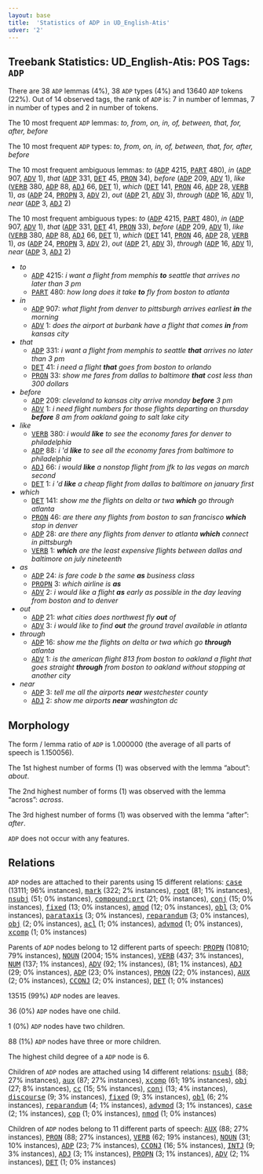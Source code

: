```yaml
---
layout: base
title:  'Statistics of ADP in UD_English-Atis'
udver: '2'
---
```


## Treebank Statistics: UD_English-Atis: POS Tags: `ADP`

There are 38 `ADP` lemmas (4%), 38 `ADP` types (4%) and 13640 `ADP` tokens (22%).
Out of 14 observed tags, the rank of `ADP` is: 7 in number of lemmas, 7 in number of types and 2 in number of tokens.

The 10 most frequent `ADP` lemmas: <em>to, from, on, in, of, between, that, for, after, before</em>

The 10 most frequent `ADP` types:  <em>to, from, on, in, of, between, that, for, after, before</em>

The 10 most frequent ambiguous lemmas: <em>to</em> (<tt><a href="en_atis-pos-ADP.html">ADP</a></tt> 4215, <tt><a href="en_atis-pos-PART.html">PART</a></tt> 480), <em>in</em> (<tt><a href="en_atis-pos-ADP.html">ADP</a></tt> 907, <tt><a href="en_atis-pos-ADV.html">ADV</a></tt> 1), <em>that</em> (<tt><a href="en_atis-pos-ADP.html">ADP</a></tt> 331, <tt><a href="en_atis-pos-DET.html">DET</a></tt> 45, <tt><a href="en_atis-pos-PRON.html">PRON</a></tt> 34), <em>before</em> (<tt><a href="en_atis-pos-ADP.html">ADP</a></tt> 209, <tt><a href="en_atis-pos-ADV.html">ADV</a></tt> 1), <em>like</em> (<tt><a href="en_atis-pos-VERB.html">VERB</a></tt> 380, <tt><a href="en_atis-pos-ADP.html">ADP</a></tt> 88, <tt><a href="en_atis-pos-ADJ.html">ADJ</a></tt> 66, <tt><a href="en_atis-pos-DET.html">DET</a></tt> 1), <em>which</em> (<tt><a href="en_atis-pos-DET.html">DET</a></tt> 141, <tt><a href="en_atis-pos-PRON.html">PRON</a></tt> 46, <tt><a href="en_atis-pos-ADP.html">ADP</a></tt> 28, <tt><a href="en_atis-pos-VERB.html">VERB</a></tt> 1), <em>as</em> (<tt><a href="en_atis-pos-ADP.html">ADP</a></tt> 24, <tt><a href="en_atis-pos-PROPN.html">PROPN</a></tt> 3, <tt><a href="en_atis-pos-ADV.html">ADV</a></tt> 2), <em>out</em> (<tt><a href="en_atis-pos-ADP.html">ADP</a></tt> 21, <tt><a href="en_atis-pos-ADV.html">ADV</a></tt> 3), <em>through</em> (<tt><a href="en_atis-pos-ADP.html">ADP</a></tt> 16, <tt><a href="en_atis-pos-ADV.html">ADV</a></tt> 1), <em>near</em> (<tt><a href="en_atis-pos-ADP.html">ADP</a></tt> 3, <tt><a href="en_atis-pos-ADJ.html">ADJ</a></tt> 2)

The 10 most frequent ambiguous types:  <em>to</em> (<tt><a href="en_atis-pos-ADP.html">ADP</a></tt> 4215, <tt><a href="en_atis-pos-PART.html">PART</a></tt> 480), <em>in</em> (<tt><a href="en_atis-pos-ADP.html">ADP</a></tt> 907, <tt><a href="en_atis-pos-ADV.html">ADV</a></tt> 1), <em>that</em> (<tt><a href="en_atis-pos-ADP.html">ADP</a></tt> 331, <tt><a href="en_atis-pos-DET.html">DET</a></tt> 41, <tt><a href="en_atis-pos-PRON.html">PRON</a></tt> 33), <em>before</em> (<tt><a href="en_atis-pos-ADP.html">ADP</a></tt> 209, <tt><a href="en_atis-pos-ADV.html">ADV</a></tt> 1), <em>like</em> (<tt><a href="en_atis-pos-VERB.html">VERB</a></tt> 380, <tt><a href="en_atis-pos-ADP.html">ADP</a></tt> 88, <tt><a href="en_atis-pos-ADJ.html">ADJ</a></tt> 66, <tt><a href="en_atis-pos-DET.html">DET</a></tt> 1), <em>which</em> (<tt><a href="en_atis-pos-DET.html">DET</a></tt> 141, <tt><a href="en_atis-pos-PRON.html">PRON</a></tt> 46, <tt><a href="en_atis-pos-ADP.html">ADP</a></tt> 28, <tt><a href="en_atis-pos-VERB.html">VERB</a></tt> 1), <em>as</em> (<tt><a href="en_atis-pos-ADP.html">ADP</a></tt> 24, <tt><a href="en_atis-pos-PROPN.html">PROPN</a></tt> 3, <tt><a href="en_atis-pos-ADV.html">ADV</a></tt> 2), <em>out</em> (<tt><a href="en_atis-pos-ADP.html">ADP</a></tt> 21, <tt><a href="en_atis-pos-ADV.html">ADV</a></tt> 3), <em>through</em> (<tt><a href="en_atis-pos-ADP.html">ADP</a></tt> 16, <tt><a href="en_atis-pos-ADV.html">ADV</a></tt> 1), <em>near</em> (<tt><a href="en_atis-pos-ADP.html">ADP</a></tt> 3, <tt><a href="en_atis-pos-ADJ.html">ADJ</a></tt> 2)


* <em>to</em>
  * <tt><a href="en_atis-pos-ADP.html">ADP</a></tt> 4215: <em>i want a flight from memphis <b>to</b> seattle that arrives no later than 3 pm</em>
  * <tt><a href="en_atis-pos-PART.html">PART</a></tt> 480: <em>how long does it take <b>to</b> fly from boston to atlanta</em>
* <em>in</em>
  * <tt><a href="en_atis-pos-ADP.html">ADP</a></tt> 907: <em>what flight from denver to pittsburgh arrives earliest <b>in</b> the morning</em>
  * <tt><a href="en_atis-pos-ADV.html">ADV</a></tt> 1: <em>does the airport at burbank have a flight that comes <b>in</b> from kansas city</em>
* <em>that</em>
  * <tt><a href="en_atis-pos-ADP.html">ADP</a></tt> 331: <em>i want a flight from memphis to seattle <b>that</b> arrives no later than 3 pm</em>
  * <tt><a href="en_atis-pos-DET.html">DET</a></tt> 41: <em>i need a flight <b>that</b> goes from boston to orlando</em>
  * <tt><a href="en_atis-pos-PRON.html">PRON</a></tt> 33: <em>show me fares from dallas to baltimore <b>that</b> cost less than 300 dollars</em>
* <em>before</em>
  * <tt><a href="en_atis-pos-ADP.html">ADP</a></tt> 209: <em>cleveland to kansas city arrive monday <b>before</b> 3 pm</em>
  * <tt><a href="en_atis-pos-ADV.html">ADV</a></tt> 1: <em>i need flight numbers for those flights departing on thursday <b>before</b> 8 am from oakland going to salt lake city</em>
* <em>like</em>
  * <tt><a href="en_atis-pos-VERB.html">VERB</a></tt> 380: <em>i would <b>like</b> to see the economy fares for denver to philadelphia</em>
  * <tt><a href="en_atis-pos-ADP.html">ADP</a></tt> 88: <em>i 'd <b>like</b> to see all the economy fares from baltimore to philadelphia</em>
  * <tt><a href="en_atis-pos-ADJ.html">ADJ</a></tt> 66: <em>i would <b>like</b> a nonstop flight from jfk to las vegas on march second</em>
  * <tt><a href="en_atis-pos-DET.html">DET</a></tt> 1: <em>i 'd <b>like</b> a cheap flight from dallas to baltimore on january first</em>
* <em>which</em>
  * <tt><a href="en_atis-pos-DET.html">DET</a></tt> 141: <em>show me the flights on delta or twa <b>which</b> go through atlanta</em>
  * <tt><a href="en_atis-pos-PRON.html">PRON</a></tt> 46: <em>are there any flights from boston to san francisco <b>which</b> stop in denver</em>
  * <tt><a href="en_atis-pos-ADP.html">ADP</a></tt> 28: <em>are there any flights from denver to atlanta <b>which</b> connect in pittsburgh</em>
  * <tt><a href="en_atis-pos-VERB.html">VERB</a></tt> 1: <em><b>which</b> are the least expensive flights between dallas and baltimore on july nineteenth</em>
* <em>as</em>
  * <tt><a href="en_atis-pos-ADP.html">ADP</a></tt> 24: <em>is fare code b the same <b>as</b> business class</em>
  * <tt><a href="en_atis-pos-PROPN.html">PROPN</a></tt> 3: <em>which airline is <b>as</b></em>
  * <tt><a href="en_atis-pos-ADV.html">ADV</a></tt> 2: <em>i would like a flight <b>as</b> early as possible in the day leaving from boston and to denver</em>
* <em>out</em>
  * <tt><a href="en_atis-pos-ADP.html">ADP</a></tt> 21: <em>what cities does northwest fly <b>out</b> of</em>
  * <tt><a href="en_atis-pos-ADV.html">ADV</a></tt> 3: <em>i would like to find <b>out</b> the ground travel available in atlanta</em>
* <em>through</em>
  * <tt><a href="en_atis-pos-ADP.html">ADP</a></tt> 16: <em>show me the flights on delta or twa which go <b>through</b> atlanta</em>
  * <tt><a href="en_atis-pos-ADV.html">ADV</a></tt> 1: <em>is the american flight 813 from boston to oakland a flight that goes straight <b>through</b> from boston to oakland without stopping at another city</em>
* <em>near</em>
  * <tt><a href="en_atis-pos-ADP.html">ADP</a></tt> 3: <em>tell me all the airports <b>near</b> westchester county</em>
  * <tt><a href="en_atis-pos-ADJ.html">ADJ</a></tt> 2: <em>show me airports <b>near</b> washington dc</em>

## Morphology

The form / lemma ratio of `ADP` is 1.000000 (the average of all parts of speech is 1.150056).

The 1st highest number of forms (1) was observed with the lemma “about”: <em>about</em>.

The 2nd highest number of forms (1) was observed with the lemma “across”: <em>across</em>.

The 3rd highest number of forms (1) was observed with the lemma “after”: <em>after</em>.

`ADP` does not occur with any features.


## Relations

`ADP` nodes are attached to their parents using 15 different relations: <tt><a href="en_atis-dep-case.html">case</a></tt> (13111; 96% instances), <tt><a href="en_atis-dep-mark.html">mark</a></tt> (322; 2% instances), <tt><a href="en_atis-dep-root.html">root</a></tt> (81; 1% instances), <tt><a href="en_atis-dep-nsubj.html">nsubj</a></tt> (51; 0% instances), <tt><a href="en_atis-dep-compound-prt.html">compound:prt</a></tt> (21; 0% instances), <tt><a href="en_atis-dep-conj.html">conj</a></tt> (15; 0% instances), <tt><a href="en_atis-dep-fixed.html">fixed</a></tt> (13; 0% instances), <tt><a href="en_atis-dep-amod.html">amod</a></tt> (12; 0% instances), <tt><a href="en_atis-dep-obl.html">obl</a></tt> (3; 0% instances), <tt><a href="en_atis-dep-parataxis.html">parataxis</a></tt> (3; 0% instances), <tt><a href="en_atis-dep-reparandum.html">reparandum</a></tt> (3; 0% instances), <tt><a href="en_atis-dep-obj.html">obj</a></tt> (2; 0% instances), <tt><a href="en_atis-dep-acl.html">acl</a></tt> (1; 0% instances), <tt><a href="en_atis-dep-advmod.html">advmod</a></tt> (1; 0% instances), <tt><a href="en_atis-dep-xcomp.html">xcomp</a></tt> (1; 0% instances)

Parents of `ADP` nodes belong to 12 different parts of speech: <tt><a href="en_atis-pos-PROPN.html">PROPN</a></tt> (10810; 79% instances), <tt><a href="en_atis-pos-NOUN.html">NOUN</a></tt> (2004; 15% instances), <tt><a href="en_atis-pos-VERB.html">VERB</a></tt> (437; 3% instances), <tt><a href="en_atis-pos-NUM.html">NUM</a></tt> (137; 1% instances), <tt><a href="en_atis-pos-ADV.html">ADV</a></tt> (92; 1% instances),  (81; 1% instances), <tt><a href="en_atis-pos-ADJ.html">ADJ</a></tt> (29; 0% instances), <tt><a href="en_atis-pos-ADP.html">ADP</a></tt> (23; 0% instances), <tt><a href="en_atis-pos-PRON.html">PRON</a></tt> (22; 0% instances), <tt><a href="en_atis-pos-AUX.html">AUX</a></tt> (2; 0% instances), <tt><a href="en_atis-pos-CCONJ.html">CCONJ</a></tt> (2; 0% instances), <tt><a href="en_atis-pos-DET.html">DET</a></tt> (1; 0% instances)

13515 (99%) `ADP` nodes are leaves.

36 (0%) `ADP` nodes have one child.

1 (0%) `ADP` nodes have two children.

88 (1%) `ADP` nodes have three or more children.

The highest child degree of a `ADP` node is 6.

Children of `ADP` nodes are attached using 14 different relations: <tt><a href="en_atis-dep-nsubj.html">nsubj</a></tt> (88; 27% instances), <tt><a href="en_atis-dep-aux.html">aux</a></tt> (87; 27% instances), <tt><a href="en_atis-dep-xcomp.html">xcomp</a></tt> (61; 19% instances), <tt><a href="en_atis-dep-obj.html">obj</a></tt> (27; 8% instances), <tt><a href="en_atis-dep-cc.html">cc</a></tt> (15; 5% instances), <tt><a href="en_atis-dep-conj.html">conj</a></tt> (13; 4% instances), <tt><a href="en_atis-dep-discourse.html">discourse</a></tt> (9; 3% instances), <tt><a href="en_atis-dep-fixed.html">fixed</a></tt> (9; 3% instances), <tt><a href="en_atis-dep-obl.html">obl</a></tt> (6; 2% instances), <tt><a href="en_atis-dep-reparandum.html">reparandum</a></tt> (4; 1% instances), <tt><a href="en_atis-dep-advmod.html">advmod</a></tt> (3; 1% instances), <tt><a href="en_atis-dep-case.html">case</a></tt> (2; 1% instances), <tt><a href="en_atis-dep-cop.html">cop</a></tt> (1; 0% instances), <tt><a href="en_atis-dep-nmod.html">nmod</a></tt> (1; 0% instances)

Children of `ADP` nodes belong to 11 different parts of speech: <tt><a href="en_atis-pos-AUX.html">AUX</a></tt> (88; 27% instances), <tt><a href="en_atis-pos-PRON.html">PRON</a></tt> (88; 27% instances), <tt><a href="en_atis-pos-VERB.html">VERB</a></tt> (62; 19% instances), <tt><a href="en_atis-pos-NOUN.html">NOUN</a></tt> (31; 10% instances), <tt><a href="en_atis-pos-ADP.html">ADP</a></tt> (23; 7% instances), <tt><a href="en_atis-pos-CCONJ.html">CCONJ</a></tt> (16; 5% instances), <tt><a href="en_atis-pos-INTJ.html">INTJ</a></tt> (9; 3% instances), <tt><a href="en_atis-pos-ADJ.html">ADJ</a></tt> (3; 1% instances), <tt><a href="en_atis-pos-PROPN.html">PROPN</a></tt> (3; 1% instances), <tt><a href="en_atis-pos-ADV.html">ADV</a></tt> (2; 1% instances), <tt><a href="en_atis-pos-DET.html">DET</a></tt> (1; 0% instances)

